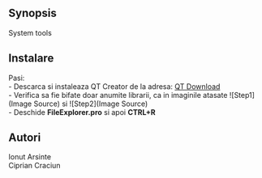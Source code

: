 ## Synopsis
System tools

## Instalare
Pasi: <br>
	- Descarca si instaleaza QT Creator de la adresa: [QT Download](https://www.qt.io/download-open-source/) <br>
	- Verifica sa fie bifate doar anumite librarii, ca in imaginile atasate ![Step1](Image Source) si ![Step2](Image Source)<br> 
	- Deschide **FileExplorer.pro** si apoi **CTRL+R** 

## Autori
Ionut Arsinte <br>
Ciprian Craciun
	
